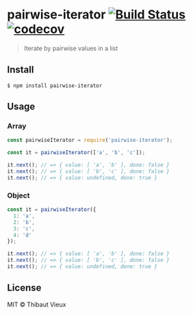 # pairwise-iterator [![Build Status](https://travis-ci.org/melkir/pairwise-iterator.svg?branch=master)](https://travis-ci.org/melkir/pairwise-iterator) [![codecov](https://codecov.io/gh/melkir/pairwise-iterator/branch/master/graph/badge.svg)](https://codecov.io/gh/melkir/pairwise-iterator)

> Iterate by pairwise values in a list

## Install

```
$ npm install pairwise-iterator
```

## Usage

### Array

```js
const pairwiseIterator = require('pairwise-iterator');

const it = pairwiseIterator(['a', 'b', 'c']);

it.next(); // => { value: [ 'a', 'b' ], done: false }
it.next(); // => { value: [ 'b', 'c' ], done: false }
it.next(); // => { value: undefined, done: true }
```

### Object

```js
const it = pairwiseIterator({
  1: 'a',
  2: 'b',
  3: 'c',
  4: 'd'
});

it.next(); // => { value: [ 'a', 'b' ], done: false }
it.next(); // => { value: [ 'b', 'c' ], done: false }
it.next(); // => { value: undefined, done: true }
```


## License

MIT © Thibaut Vieux
